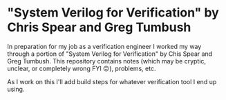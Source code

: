 # "System Verilog for Verification" by Chris Spear and Greg Tumbush

In preparation for my job as a verification engineer I worked my way 
through a portion of "System Verilog for Verification" by Chis Spear 
and Greg Tumbush. This repository contains notes (which may be cryptic,
unclear, or completely wrong FYI 🙃), problems, etc.

As I work on this I'll add build steps for whatever verification tool 
I end up using.
